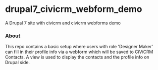 # drupal7_civicrm_webform_demo
A Drupal 7 site with civicrm and civicrm webforms demo

### About
This repo contains a basic setup where users with role 'Designer Maker' can fill in their profile info via a webform which will be saved to CiViCRM Contacts. A view is used to display the contacts and the profile info on Drupal side.
